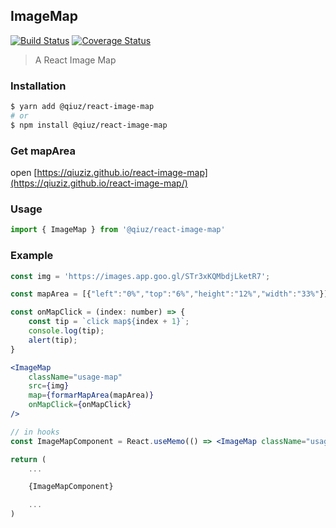 ## ImageMap
[![Build Status](https://travis-ci.org/qiuziz/react-image-map.svg?branch=master)](https://travis-ci.org/qiuziz/react-image-map)
[![Coverage Status](https://coveralls.io/repos/github/qiuziz/react-image-map/badge.svg?branch=master)](https://coveralls.io/github/qiuziz/react-image-map?branch=master)

> A React Image Map

### Installation
```sh
$ yarn add @qiuz/react-image-map
# or
$ npm install @qiuz/react-image-map
```

### Get mapArea
open [https://qiuziz.github.io/react-image-map](https://qiuziz.github.io/react-image-map/)

### Usage
```js
import { ImageMap } from '@qiuz/react-image-map'
```

### Example
```jsx
const img = 'https://images.app.goo.gl/STr3xKQMbdjLketR7';

const mapArea = [{"left":"0%","top":"6%","height":"12%","width":"33%"}];

const onMapClick = (index: number) => {
	const tip = `click map${index + 1}`;
	console.log(tip);
	alert(tip);
}

<ImageMap
	className="usage-map"
	src={img}
	map={formarMapArea(mapArea)}
	onMapClick={onMapClick}
/>

// in hooks
const ImageMapComponent = React.useMemo(() => <ImageMap className="usage-map" src={img} map={formarMapArea(mapArea)} onMapClick={onMapClick} />, [mapArea, img]);

return (
	...

	{ImageMapComponent}

	...
)
```
